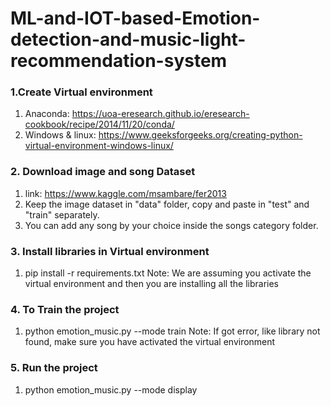 # ML-and-IOT-based-Emotion-detection-and-music-light-recommendation-system

### 1.Create Virtual environment
1. Anaconda: https://uoa-eresearch.github.io/eresearch-cookbook/recipe/2014/11/20/conda/
2. Windows & linux: https://www.geeksforgeeks.org/creating-python-virtual-environment-windows-linux/

### 2. Download image and song Dataset
1. link: https://www.kaggle.com/msambare/fer2013
2. Keep the image dataset in "data" folder, copy and paste in "test" and "train" separately.
3. You can add any song by your choice inside the songs category folder.

### 3. Install libraries in Virtual environment
1. pip install -r requirements.txt
Note: We are assuming you activate the virtual environment and then you are installing all the libraries

### 4. To Train the project
1. python emotion_music.py --mode train
Note: If got error, like library not found, make sure you have activated the virtual environment

### 5. Run the project
1. python emotion_music.py --mode display
